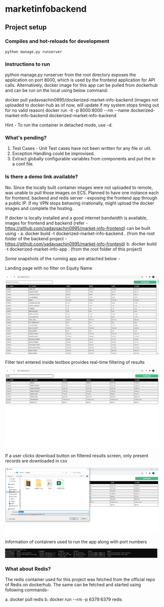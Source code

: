 # marketinfobackend

## Project setup

### Compiles and hot-reloads for development
```
python manage.py runserver
```

### Instructions to run

python manage.py runserver from the root directory exposes the application on port 8000, which is used by the frontend application for API calls. Alternatively, docker image for this app can be pulled from dockerhub and can be run on the local using below command:

docker pull yadavsachin0995/dockerized-market-info-backend (images not uploaded to docker-hub as of now, will update if my system stops timing out for no valid reason)
docker run -it -p 8000:8000 --rm --name dockerized-market-info-backend dockerized-market-info-backend


Hint - To run the container in detached mode, use -d.


### What's pending?

1. Test Cases - Unit Test cases have not been written for any file or util.
2. Exception Handling could be improvised.
3. Extract globally configurable variables from components and put the in a conf file.


### Is there a demo link available?

No. Since the locally built container images were not uploaded to remote, was unable to pull those images on ECS. Planned to have one instance each for frontend, backend and redis server - exposing the frontend app through a public IP. If my VPN stops behaving irrationally, might upload the docker images and complete the hosting. 

If docker is locally installed and a good internet bandwidth is available, images for frontend and backend (refer - https://github.com/yadavsachin0995/market-info-frontend) can be built using -
a. docker build -t dockerized-market-info-backend . (from the root folder of the backend project - https://github.com/yadavsachin0995/market-info-frontend)
b. docker build -t dockerized-market-info-app . (from the root folder of this project)


Some snapshots of the running app are attached below -

Landing page with no filter on Equity Name

![alt text](/snapshots/screen1.PNG)

Filter text entered inside textbox provides real-time filtering of results

![alt text](/snapshots/screen2.PNG)

If a user clicks download button on filtered results screen, only present records are downloaded in csv

![alt text](/snapshots/screen3.PNG)

Information of containers used to run the app along with port numbers

![alt text](/snapshots/screen4.PNG)

### What about Redis?

The redis container used for this project was fetched from the official repo of Redis on dockerhub. The same can be fetched and started using following commands-

a. docker pull redis
b. docker run --rm -p 6379:6379 redis
